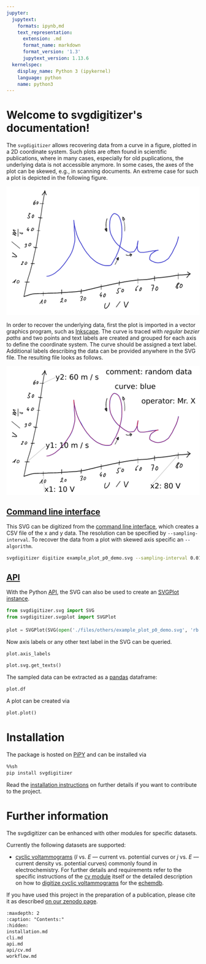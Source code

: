 ```yaml
---
jupyter:
  jupytext:
    formats: ipynb,md
    text_representation:
      extension: .md
      format_name: markdown
      format_version: '1.3'
      jupytext_version: 1.13.6
  kernelspec:
    display_name: Python 3 (ipykernel)
    language: python
    name: python3
---
```


Welcome to svgdigitizer's documentation!
========================================

<!--
```{todo}
* what is svgdigitizer and what is our aim.
* then refer to installation, cli, api and cv.
```
-->

The `svgdigitizer` allows recovering data from a curve in a figure, 
plotted in a 2D coordinate system.
Such plots are often found in scientific publications, where
in many cases, especially for old puplications, the underlying data 
is not accessible anymore. 
In some cases, the axes of the plot can be skewed, e.g., in scanning
documents. An extreme case for such a plot is depicted in the following figure.

![files/images/example_plot_p0.png](files/images/example_plot_p0.png) 

In order to recover the underlying data, first the plot is imported in a 
vector graphics program, such as [Inkscape](https://inkscape.org/).
The curve is traced with *regular bezier paths* and two points and text labels
are created and grouped for each axis to define the coordinate system.
The curve should be assigned a text label. Additional labels describing the data 
can be provided anywhere in the SVG file. The resulting file looks as follows.

![files/images/example_plot_p0_demo.png](files/images/example_plot_p0_demo.png) 

## [Command line interface](cli.md)
This SVG can be digitized from the [command line interface](cli.md), which creates a CSV file of the x and y data. 
The resolution can be specified by `--sampling-interval`. To recover the data from a plot with skewed axis specific an `--algorithm`.  


```sh .noeval
svgdigitizer digitize example_plot_p0_demo.svg --sampling-interval 0.01 --alogorithm XXX
```


## [API](api.md)
With the Python [API](api.md), the SVG can also be used to create an [SVGPlot instance](api/svgplot.md).

```python
from svgdigitizer.svg import SVG
from svgdigitizer.svgplot import SVGPlot

plot = SVGPlot(SVG(open('./files/others/example_plot_p0_demo.svg', 'rb')), sampling_interval=0.01, algorithm='mark-aligned')
```

Now axis labels or any other text label in the SVG can be queried.
```python
plot.axis_labels
```

```python
plot.svg.get_texts()
```

The sampled data can be extracted as a [pandas](https://pandas.pydata.org/) dataframe:
```python
plot.df
```

A plot can be created via
```python
plot.plot()
```
<!-- #region -->
Installation
============

The package is hosted on [PiPY](https://pypi.org/project/svgdigitizer/) and can be installed via

```sh
%%sh
pip install svgdigitizer
```
<!-- #endregion -->

Read the [installation instructions](installation.md) on further details if you want to contribute to the project.

Further information
===================

The svgdigitizer can be enhanced with other modules for specific datasets.

Currently the following datasets are supported:
* [cyclic voltammograms](api/cv.md) (*I* vs. *E* — current vs. potential curves or *j* vs. *E* — current density vs. potential curves) commonly found in electrochemistry. For further details and requirements refer to the specific instructions of the [cv module](api/cv.md) itself or the detailed description on how to [digitize cyclic voltammograms](workflow.md) for the [echemdb](https://echemdb.github.io/website/).

If you have used this project in the preparation of a publication, please cite it as described [on our zenodo page](https://zenodo.org/record/5881475).

```{toctree}
:maxdepth: 2
:caption: "Contents:"
:hidden:
installation.md
cli.md
api.md
api/cv.md
workflow.md
```
